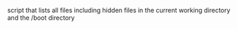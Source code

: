 script that lists all files including hidden files in the current working directory and the /boot directory
